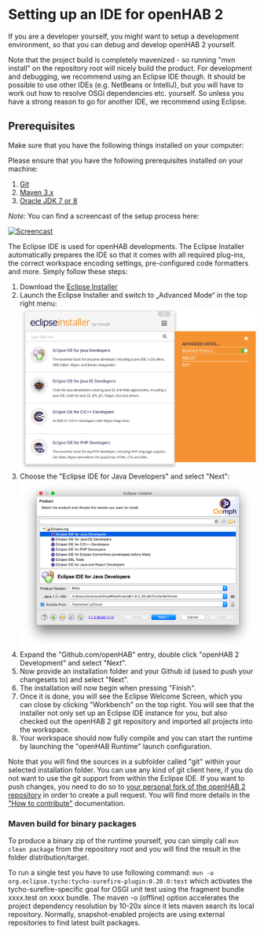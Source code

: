 # Setting up an IDE for openHAB 2

If you are a developer yourself, you might want to setup a development environment, so that you can debug and develop openHAB 2 yourself.

Note that the project build is completely mavenized - so running "mvn install" on the repository root will nicely build the product. For development and debugging, we recommend using an Eclipse IDE though. It should be possible to use other IDEs (e.g. NetBeans or IntelliJ), but you will have to work out how to resolve OSGi dependencies etc. yourself. So unless you have a strong reason to go for another IDE, we recommend using Eclipse.

## Prerequisites

Make sure that you have the following things installed on your computer:

Please ensure that you have the following prerequisites installed on your machine:

1. [Git](https://git-scm.com/downloads)
1. [Maven 3.x](https://maven.apache.org/download.cgi)
1. [Oracle JDK 7 or 8](http://www.oracle.com/technetwork/java/javase/downloads/jdk8-downloads-2133151.html)

_Note:_ You can find a screencast of the setup process here:

[![Screencast](http://img.youtube.com/vi/av5icYerpuQ/0.jpg)](http://www.youtube.com/watch?v=av5icYerpuQ)

The Eclipse IDE is used for openHAB developments. The Eclipse Installer automatically prepares the IDE so that it comes with all required plug-ins, the correct workspace encoding settings, pre-configured code formatters and more. Simply follow these steps:

1. Download the [Eclipse Installer](https://wiki.eclipse.org/Eclipse_Installer)
2. Launch the Eclipse Installer and switch to „Advanced Mode“ in the top right menu:
![Step 0](images/ide0.png)
3. Choose the "Eclipse IDE for Java Developers" and select "Next":
![Step 1](images/ide1.png)
4. Expand the "Github.com/openHAB" entry, double click "openHAB 2 Development" and select "Next".
5. Now provide an installation folder and your Github id (used to push your changesets to) and select "Next".
6. The installation will now begin when pressing "Finish".
7. Once it is done, you will see the Eclipse Welcome Screen, which you can close by clicking "Workbench" on the top right. You will see that the installer not only set up an Eclipse IDE instance for you, but also checked out the openHAB 2 git repository and imported all projects into the workspace. 
8. Your workspace should now fully compile and you can start the runtime by launching the "openHAB Runtime" launch configuration.

Note that you will find the sources in a subfolder called "git" within your selected installation folder. You can use any kind of git client here, if you do not want to use the git support from within the Eclipse IDE.
If you want to push changes, you need to do so to [your personal fork of the openHAB 2 repository](https://github.com/openhab/openhab2/fork) in order to create a pull request. You will find more details in the ["How to contribute"](../../../CONTRIBUTING.md) documentation.

### Maven build for binary packages

To produce a binary zip of the runtime yourself, you can simply call `mvn clean package` from the repository root and you will find the result in the folder distribution/target.

To run a single test you have to use following command: `mvn -o org.eclipse.tycho:tycho-surefire-plugin:0.20.0:test` which activates the tycho-surefire-specific goal for OSGI unit test using the fragment bundle xxxx.test on xxxx bundle. The maven -o (offline) option accelerates the project dependency resolution by 10-20x since it lets maven search its local repository. Normally, snapshot-enabled projects are using external repositories to find latest built packages.
